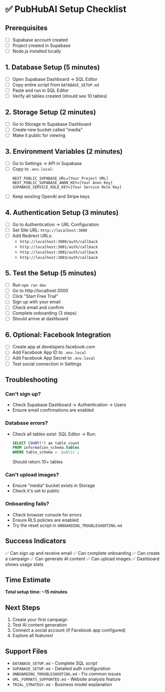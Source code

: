 # ✅ PubHubAI Setup Checklist

## Prerequisites
- [ ] Supabase account created
- [ ] Project created in Supabase
- [ ] Node.js installed locally

## 1. Database Setup (5 minutes)
- [ ] Open Supabase Dashboard → SQL Editor
- [ ] Copy entire script from `DATABASE_SETUP.md`
- [ ] Paste and run in SQL Editor
- [ ] Verify all tables created (should see 10 tables)

## 2. Storage Setup (2 minutes)
- [ ] Go to Storage in Supabase Dashboard
- [ ] Create new bucket called "media"
- [ ] Make it public for viewing

## 3. Environment Variables (2 minutes)
- [ ] Go to Settings → API in Supabase
- [ ] Copy to `.env.local`:
  ```
  NEXT_PUBLIC_SUPABASE_URL=[Your Project URL]
  NEXT_PUBLIC_SUPABASE_ANON_KEY=[Your Anon Key]
  SUPABASE_SERVICE_ROLE_KEY=[Your Service Role Key]
  ```
- [ ] Keep existing OpenAI and Stripe keys

## 4. Authentication Setup (3 minutes)
- [ ] Go to Authentication → URL Configuration
- [ ] Set Site URL: `http://localhost:3000`
- [ ] Add Redirect URLs:
  - `http://localhost:3000/auth/callback`
  - `http://localhost:3001/auth/callback`
  - `http://localhost:3002/auth/callback`
  - `http://localhost:3003/auth/callback`

## 5. Test the Setup (5 minutes)
- [ ] Run `npm run dev`
- [ ] Go to http://localhost:3000
- [ ] Click "Start Free Trial"
- [ ] Sign up with your email
- [ ] Check email and confirm
- [ ] Complete onboarding (3 steps)
- [ ] Should arrive at dashboard

## 6. Optional: Facebook Integration
- [ ] Create app at developers.facebook.com
- [ ] Add Facebook App ID to `.env.local`
- [ ] Add Facebook App Secret to `.env.local`
- [ ] Test social connection in Settings

## Troubleshooting

### Can't sign up?
- Check Supabase Dashboard → Authentication → Users
- Ensure email confirmations are enabled

### Database errors?
- Check all tables exist: SQL Editor → Run:
  ```sql
  SELECT COUNT(*) as table_count 
  FROM information_schema.tables 
  WHERE table_schema = 'public';
  ```
  Should return 10+ tables

### Can't upload images?
- Ensure "media" bucket exists in Storage
- Check it's set to public

### Onboarding fails?
- Check browser console for errors
- Ensure RLS policies are enabled
- Try the reset script in `ONBOARDING_TROUBLESHOOTING.md`

## Success Indicators
✅ Can sign up and receive email
✅ Can complete onboarding
✅ Can create a campaign
✅ Can generate AI content
✅ Can upload images
✅ Dashboard shows usage stats

## Time Estimate
**Total setup time: ~15 minutes**

## Next Steps
1. Create your first campaign
2. Test AI content generation
3. Connect a social account (if Facebook app configured)
4. Explore all features!

## Support Files
- `DATABASE_SETUP.md` - Complete SQL script
- `SUPABASE_SETUP.md` - Detailed auth configuration
- `ONBOARDING_TROUBLESHOOTING.md` - Fix common issues
- `URL_FORMATS_SUPPORTED.md` - Website analysis feature
- `TRIAL_STRATEGY.md` - Business model explanation